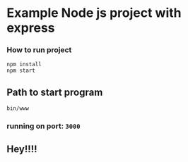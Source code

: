 # Example Node js project with express

### How to run project

```
npm install
npm start
```

## Path to start program

```
bin/www
```

### running on port: `3000`

## Hey!!!!
